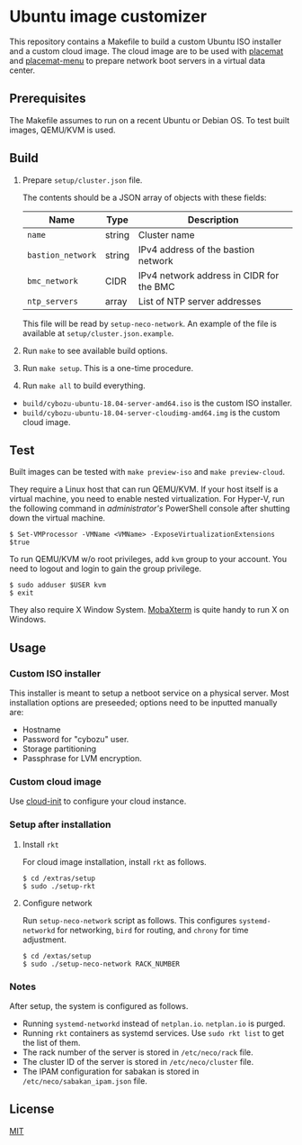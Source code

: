 Ubuntu image customizer
=======================

This repository contains a Makefile to build a custom Ubuntu ISO installer
and a custom cloud image.  The cloud image are to be used with [placemat][]
and [placemat-menu][] to prepare network boot servers in a virtual data center.

Prerequisites
-------------

The Makefile assumes to run on a recent Ubuntu or Debian OS.
To test built images, QEMU/KVM is used.

Build
-----

1. Prepare `setup/cluster.json` file.

    The contents should be a JSON array of objects with these fields:

    | Name              | Type   | Description                              |
    | ----------------- | ------ | ---------------------------------------- |
    | `name`            | string | Cluster name                             |
    | `bastion_network` | string | IPv4 address of the bastion network      |
    | `bmc_network`     | CIDR   | IPv4 network address in CIDR for the BMC |
    | `ntp_servers`     | array  | List of NTP server addresses             |

    This file will be read by `setup-neco-network`.
    An example of the file is available at `setup/cluster.json.example`.

2. Run `make` to see available build options.
3. Run `make setup`.  This is a one-time procedure.
4. Run `make all` to build everything.

* `build/cybozu-ubuntu-18.04-server-amd64.iso` is the custom ISO installer.
* `build/cybozu-ubuntu-18.04-server-cloudimg-amd64.img` is the custom cloud image.

Test
----

Built images can be tested with `make preview-iso` and `make preview-cloud`.

They require a Linux host that can run QEMU/KVM.  If your host itself is a
virtual machine, you need to enable nested virtualization.
For Hyper-V, run the following command in *administrator's* PowerShell console
after shutting down the virtual machine.

```console
$ Set-VMProcessor -VMName <VMName> -ExposeVirtualizationExtensions $true
```

To run QEMU/KVM w/o root privileges, add `kvm` group to your account.
You need to logout and login to gain the group privilege.

```console
$ sudo adduser $USER kvm
$ exit
```

They also require X Window System.  [MobaXterm](https://mobaxterm.mobatek.net/)
is quite handy to run X on Windows.

Usage
-----

### Custom ISO installer

This installer is meant to setup a netboot service on a physical server.
Most installation options are preseeded; options need to be inputted manually are:

* Hostname
* Password for "cybozu" user.
* Storage partitioning
* Passphrase for LVM encryption.

### Custom cloud image

Use [cloud-init][] to configure your cloud instance.

### Setup after installation

1. Install `rkt`

    For cloud image installation, install `rkt` as follows.

    ```console
    $ cd /extras/setup
    $ sudo ./setup-rkt
    ```

2. Configure network

    Run `setup-neco-network` script as follows.
    This configures `systemd-networkd` for networking, `bird` for routing,
    and `chrony` for time adjustment.

    ```console
    $ cd /extas/setup
    $ sudo ./setup-neco-network RACK_NUMBER
    ```

### Notes

After setup, the system is configured as follows.

* Running `systemd-networkd` instead of `netplan.io`.  `netplan.io` is purged.
* Running `rkt` containers as systemd services.  Use `sudo rkt list` to get the list of them.
* The rack number of the server is stored in `/etc/neco/rack` file.
* The cluster ID of the server is stored in `/etc/neco/cluster` file.
* The IPAM configuration for sabakan is stored in `/etc/neco/sabakan_ipam.json` file.

License
-------

[MIT][]

[placemat]: https://github.com/cybozu-go/placemat
[placemat-menu]: https://github.com/cybozu-go/placemat-menu
[cloud-init]: https://cloudinit.readthedocs.io/
[sabakan]: https://github.com/cybozu-go/sabakan
[etcdpasswd]: https://github.com/cybozu-go/etcdpasswd
[MIT]: https://opensource.org/licenses/MIT
